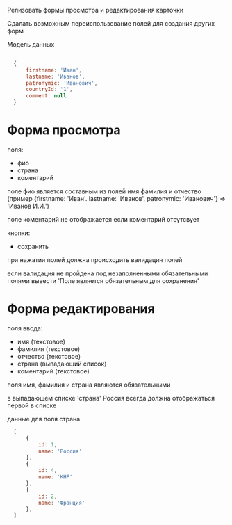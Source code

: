 Релизовать формы просмотра и редактирования карточки

Сдалать возможным переиспользование полей для создания других форм

Модель данных

``` javascript
  
  {
      firstname: 'Иван',
      lastname: 'Иванов',
      patronymic: 'Иванович',
      countryId: '1',
      comment: null
  }

```

# Форма просмотра
поля:
- фио
- страна
- коментарий

поле фио является составным из полей имя фамилия и отчество (пример {firstname: 'Иван'. lastname: 'Иванов', patronymic: 'Иванович'} => 'Иванов И.И.')

поле коментарий не отображается если коментарий отсутсвует

кнопки:

- сохранить

при нажатии полей должна происходить валидация полей

если валидация не пройдена под незаполненными обязательными полями вывести 'Поле является обязательным для сохранения'

# Форма редактирования

поля ввода:
- имя (текстовое)
- фамилия (текстовое)
- отчество (текстовое)
- страна (выпадающий список)
- коментарий (текстовое)

поля имя, фамилия и страна являются обязательными

в выпадающем списке 'страна' Россия всегда должна отображаться первой в списке

данные для поля страна
    
``` javascript
  [
      {
          id: 1,
          name: 'Россия'
      },       
      {
          id: 4,
          name: 'КНР'
      },   
      {
          id: 2,
          name: 'Франция'
      },
  ]
```
